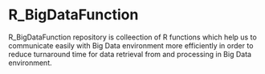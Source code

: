 # R_BigDataFunction
R_BigDataFunction repository is colleection of R functions which help us to communicate easily with Big Data environment more efficiently in order to reduce turnaround time for data retrieval from and processing in Big Data environment.
